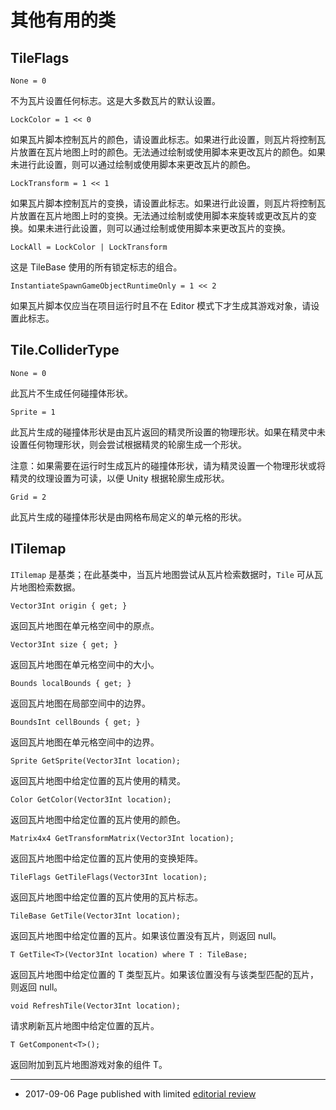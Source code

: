 # 其他有用的类

## TileFlags

`
None = 0
`

不为瓦片设置任何标志。这是大多数瓦片的默认设置。

`
LockColor = 1 << 0
`

如果瓦片脚本控制瓦片的颜色，请设置此标志。如果进行此设置，则瓦片将控制瓦片放置在瓦片地图上时的颜色。无法通过绘制或使用脚本来更改瓦片的颜色。如果未进行此设置，则可以通过绘制或使用脚本来更改瓦片的颜色。

`
LockTransform = 1 << 1
`

如果瓦片脚本控制瓦片的变换，请设置此标志。如果进行此设置，则瓦片将控制瓦片放置在瓦片地图上时的变换。无法通过绘制或使用脚本来旋转或更改瓦片的变换。如果未进行此设置，则可以通过绘制或使用脚本来更改瓦片的变换。

`
LockAll = LockColor | LockTransform
`

这是 TileBase 使用的所有锁定标志的组合。

`
InstantiateSpawnGameObjectRuntimeOnly = 1 << 2
`

如果瓦片脚本仅应当在项目运行时且不在 Editor 模式下才生成其游戏对象，请设置此标志。



## Tile.ColliderType

`
None = 0
`

此瓦片不生成任何碰撞体形状。

`
Sprite = 1
`

此瓦片生成的碰撞体形状是由瓦片返回的精灵所设置的物理形状。如果在精灵中未设置任何物理形状，则会尝试根据精灵的轮廓生成一个形状。

注意：如果需要在运行时生成瓦片的碰撞体形状，请为精灵设置一个物理形状或将精灵的纹理设置为可读，以便 Unity 根据轮廓生成形状。

`
Grid = 2
`

此瓦片生成的碰撞体形状是由网格布局定义的单元格的形状。

## ITilemap

`ITilemap` 是基类；在此基类中，当瓦片地图尝试从瓦片检索数据时，`Tile` 可从瓦片地图检索数据。

```
Vector3Int origin { get; }
```

返回瓦片地图在单元格空间中的原点。

```
Vector3Int size { get; }
```

返回瓦片地图在单元格空间中的大小。

```
Bounds localBounds { get; }
```

返回瓦片地图在局部空间中的边界。

```
BoundsInt cellBounds { get; }
```

返回瓦片地图在单元格空间中的边界。

```
Sprite GetSprite(Vector3Int location);
```

返回瓦片地图中给定位置的瓦片使用的精灵。

```
Color GetColor(Vector3Int location);
```

返回瓦片地图中给定位置的瓦片使用的颜色。

```
Matrix4x4 GetTransformMatrix(Vector3Int location);
```

返回瓦片地图中给定位置的瓦片使用的变换矩阵。

```
TileFlags GetTileFlags(Vector3Int location);
```

返回瓦片地图中给定位置的瓦片使用的瓦片标志。

```
TileBase GetTile(Vector3Int location);
```

返回瓦片地图中给定位置的瓦片。如果该位置没有瓦片，则返回 null。

```
T GetTile<T>(Vector3Int location) where T : TileBase;
```

返回瓦片地图中给定位置的 T 类型瓦片。如果该位置没有与该类型匹配的瓦片，则返回 null。

```
void RefreshTile(Vector3Int location);
```

请求刷新瓦片地图中给定位置的瓦片。

```
T GetComponent<T>();
```

返回附加到瓦片地图游戏对象的组件 T。

---

* <span class="page-edit">2017-09-06 Page published with limited [editorial review](DocumentationEditorialReview.html)
</span>

